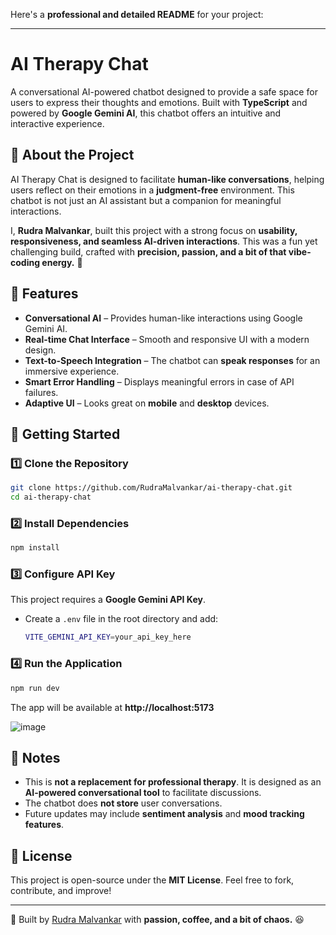 Here's a **professional and detailed README** for your project:  

---

# **AI Therapy Chat**  
A conversational AI-powered chatbot designed to provide a safe space for users to express their thoughts and emotions. Built with **TypeScript** and powered by **Google Gemini AI**, this chatbot offers an intuitive and interactive experience.  

## **📝 About the Project**  
AI Therapy Chat is designed to facilitate **human-like conversations**, helping users reflect on their emotions in a **judgment-free** environment. This chatbot is not just an AI assistant but a companion for meaningful interactions.  

I, **Rudra Malvankar**, built this project with a strong focus on **usability, responsiveness, and seamless AI-driven interactions**. This was a fun yet challenging build, crafted with **precision, passion, and a bit of that vibe-coding energy.** 🚀  

## **🌟 Features**  
- **Conversational AI** – Provides human-like interactions using Google Gemini AI.  
- **Real-time Chat Interface** – Smooth and responsive UI with a modern design.  
- **Text-to-Speech Integration** – The chatbot can **speak responses** for an immersive experience.  
- **Smart Error Handling** – Displays meaningful errors in case of API failures.  
- **Adaptive UI** – Looks great on **mobile** and **desktop** devices.  

## **🚀 Getting Started**  

### **1️⃣ Clone the Repository**  
```sh
git clone https://github.com/RudraMalvankar/ai-therapy-chat.git
cd ai-therapy-chat
```

### **2️⃣ Install Dependencies**  
```sh
npm install
```

### **3️⃣ Configure API Key**  
This project requires a **Google Gemini API Key**.  
- Create a `.env` file in the root directory and add:  
  ```sh
  VITE_GEMINI_API_KEY=your_api_key_here
  ```  

### **4️⃣ Run the Application**  
```sh
npm run dev
```
The app will be available at **http://localhost:5173**  

![image](https://github.com/user-attachments/assets/9b0b37a7-c74c-427b-9653-61e04113f99e)


## **📌 Notes**  
- This is **not a replacement for professional therapy**. It is designed as an **AI-powered conversational tool** to facilitate discussions.  
- The chatbot does **not store** user conversations.  
- Future updates may include **sentiment analysis** and **mood tracking features**.  

## **📜 License**  
This project is open-source under the **MIT License**. Feel free to fork, contribute, and improve!  

---

🚀 Built by [Rudra Malvankar](https://github.com/RudraMalvankar) with **passion, coffee, and a bit of chaos.** 😆
